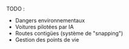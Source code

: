 TODO :
- Dangers environnementaux
- Voitures pilotées par IA
- Routes contigües (système de "snapping")
- Gestion des points de vie
